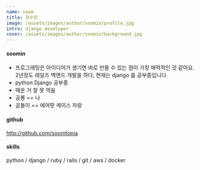 ```yaml
---
name: soom
title: 한수민
image: /assets/images/author/soomin/profile.jpg
intro: django developer
cover: /assets/images/author/soomin/background.jpg
---
```


#### soomin
- 프로그래밍은 아이디어가 생기면 바로 만들 수 있는 점이 가장 매력적인 것 같아요. 2년정도 레일즈 백엔드 개발을 하다, 현재는 django 를 공부중입니다.
- python Django 공부중
- 매운 거 잘 못 먹음
- 공룡 == 나 
- 곰돌이 == 에어팟 케이스 자랑

####  github
<http://github.com/soomtopia>

#### skills 
python / django / ruby / rails / git / aws / docker  
